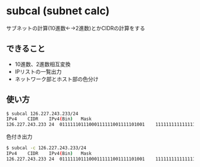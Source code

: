 # subcal (subnet calc)

サブネットの計算(10進数←→2進数)とかCIDRの計算をする

## できること

- 10進数、2進数相互変換
- IPリストの一覧出力
- ネットワーク部とホスト部の色分け

## 使い方

```bash
$ subcal 126.227.243.233/24
IPv4	CIDR	IPv4(Bin)	Mask
126.227.243.233	24	01111110111000111111001111101001	11111111111111111111111100000000
```

色付き出力

```bash
$ subcal -c 126.227.243.233/24
IPv4	CIDR	IPv4(Bin)	Mask
126.227.243.233	24	01111110111000111111001111101001	11111111111111111111111100000000
```
